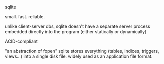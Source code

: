 sqlite

small. fast. reliable.

unlike client-server dbs, sqlite doesn't have a separate server process
embedded directly into the program (either statically or dynamically)

ACID-compliant

"an abstraction of fopen"
sqlite stores everything (tables, indices, triggers, views...) into a single disk file. 
widely used as an application file format.